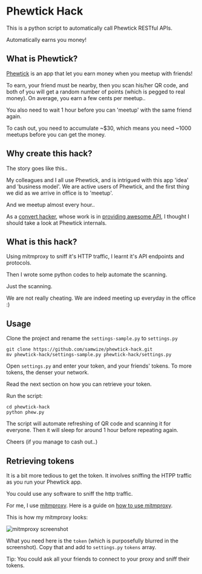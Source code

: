 Phewtick Hack
=============

This is a python script to automatically call Phewtick RESTful APIs. 

Automatically earns you money!


What is Phewtick?
------------------

[Phewtick](http://www.techinasia.com/phewtick-mobile-app/) is an app that let you earn money when you meetup with friends! 

To earn, your friend must be nearby, then you scan his/her QR code, and both of you will get a random number of points (which is pegged to real money). On average, you earn a few cents per meetup.. 

You also need to wait 1 hour before you can 'meetup' with the same friend again.

To cash out, you need to accumulate ~$30, which means you need ~1000 meetups before you can get the money.



Why create this hack?
----------------------

The story goes like this..

My colleagues and I all use Phewtick, and is intrigued with this app 'idea' and 'business model'. We are active users of Phewtick, and the first thing we did as we arrive in office is to 'meetup'.

And we meetup almost every hour..

As a [convert hacker](http://linked.in/junda), whose work is in [providing awesome API](http://developer.hoiio.com), I thought I should take a look at Phewtick internals.



What is this hack?
----------------------

Using mitmproxy to sniff it's HTTP traffic, I learnt it's API endpoints and protocols. 

Then I wrote some python codes to help automate the scanning.

Just the scanning. 

We are not really cheating. We are indeed meeting up everyday in the office :)


Usage
--------

Clone the project and rename the `settings-sample.py` to `settings.py`

	git clone https://github.com/samwize/phewtick-hack.git
	mv phewtick-hack/settings-sample.py phewtick-hack/settings.py

Open `settings.py` and enter your token, and your friends' tokens. To more tokens, the denser your network.

Read the next section on how you can retrieve your token.

Run the script:

	cd phewtick-hack
	python phew.py

The script will automate refreshing of QR code and scanning it for everyone. Then it will sleep for around 1 hour before repeating again.

Cheers (if you manage to cash out..)


Retrieving tokens
-----------------

It is a bit more tedious to get the token. It involves sniffing the HTPP traffic as you run your Phewtick app. 

You could use any software to sniff the http traffic.

For me, I use [mitmproxy](http://mitmproxy.org/). Here is a guide on [how to use mitmproxy](http://blog.just2us.com/2012/05/sniff-iphone-http-traffic-using-mitmproxy/).

This is how my mitmproxy looks:

![mitmproxy screenshot](https://raw.github.com/samwize/phewtick-hack/master/mitmproxy.png)

What you need here is the `token` (which is purposefully blurred in the screenshot). Copy that and add to `settings.py` `tokens` array.

Tip: You could ask all your friends to connect to your proxy and sniff their tokens.

